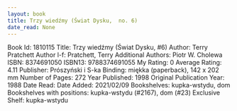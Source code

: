 ```yaml
---
layout: book
title: Trzy wiedźmy (Świat Dysku,  no. 6)
date_read: None
---
```


Book Id: 1810115
Title: Trzy wiedźmy (Świat Dysku, #6)
Author: Terry Pratchett
Author l-f: Pratchett, Terry
Additional Authors: Piotr W. Cholewa
ISBN: 8374691050
ISBN13: 9788374691055
My Rating: 0
Average Rating: 4.11
Publisher: Prószyński i S-ka
Binding: miękka (paperback), 142 x 202 mm
Number of Pages: 272
Year Published: 1998
Original Publication Year: 1988
Date Read: 
Date Added: 2021/02/09
Bookshelves: kupka-wstydu, dom
Bookshelves with positions: kupka-wstydu (#2167), dom (#23)
Exclusive Shelf: kupka-wstydu

